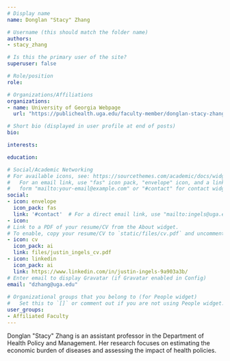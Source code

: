 ```yaml
---
# Display name
name: Donglan "Stacy" Zhang

# Username (this should match the folder name)
authors:
- stacy_zhang

# Is this the primary user of the site?
superuser: false

# Role/position
role: 

# Organizations/Affiliations
organizations:
- name: University of Georgia Webpage
  url: "https://publichealth.uga.edu/faculty-member/donglan-stacy-zhang/"

# Short bio (displayed in user profile at end of posts)
bio: 

interests:

education: 

# Social/Academic Networking
# For available icons, see: https://sourcethemes.com/academic/docs/widgets/#icons
#   For an email link, use "fas" icon pack, "envelope" icon, and a link in the
#   form "mailto:your-email@example.com" or "#contact" for contact widget.
social:
- icon: envelope
  icon_pack: fas
  link: '#contact'  # For a direct email link, use "mailto:ingels@uga.edu".
- icon: 
# Link to a PDF of your resume/CV from the About widget.
# To enable, copy your resume/CV to `static/files/cv.pdf` and uncomment the lines below.  
- icon: cv
  icon_pack: ai
  link: files/justin_ingels_cv.pdf
- icon: linkedin
  icon_pack: ai
  link: https://www.linkedin.com/in/justin-ingels-9a903a3b/
# Enter email to display Gravatar (if Gravatar enabled in Config)
email: "dzhang@uga.edu"
  
# Organizational groups that you belong to (for People widget)
#   Set this to `[]` or comment out if you are not using People widget.  
user_groups:
- Affiliated Faculty
---
```


Donglan "Stacy" Zhang is an assistant professor in the Department of Health Policy and Management. Her research focuses on estimating the economic burden of diseases and assessing the impact of health policies. 

